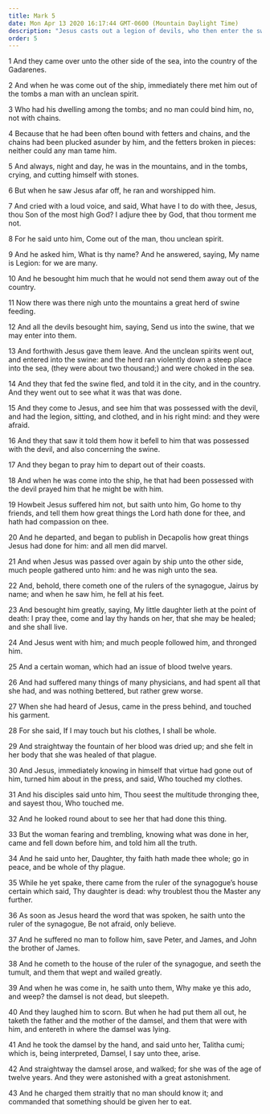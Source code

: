 ```yaml
---
title: Mark 5
date: Mon Apr 13 2020 16:17:44 GMT-0600 (Mountain Daylight Time)
description: "Jesus casts out a legion of devils, who then enter the swine—A woman is healed by touching Jesus’ clothes—He raises Jairus’s daughter from the dead."
order: 5
---
```


1 And they came over unto the other side of the sea, into the country of the Gadarenes.

2 And when he was come out of the ship, immediately there met him out of the tombs a man with an unclean spirit.

3 Who had his dwelling among the tombs; and no man could bind him, no, not with chains.

4 Because that he had been often bound with fetters and chains, and the chains had been plucked asunder by him, and the fetters broken in pieces: neither could any man tame him.

5 And always, night and day, he was in the mountains, and in the tombs, crying, and cutting himself with stones.

6 But when he saw Jesus afar off, he ran and worshipped him.

7 And cried with a loud voice, and said, What have I to do with thee, Jesus, thou Son of the most high God? I adjure thee by God, that thou torment me not.

8 For he said unto him, Come out of the man, thou unclean spirit.

9 And he asked him, What is thy name? And he answered, saying, My name is Legion: for we are many.

10 And he besought him much that he would not send them away out of the country.

11 Now there was there nigh unto the mountains a great herd of swine feeding.

12 And all the devils besought him, saying, Send us into the swine, that we may enter into them.

13 And forthwith Jesus gave them leave. And the unclean spirits went out, and entered into the swine: and the herd ran violently down a steep place into the sea, (they were about two thousand;) and were choked in the sea.

14 And they that fed the swine fled, and told it in the city, and in the country. And they went out to see what it was that was done.

15 And they come to Jesus, and see him that was possessed with the devil, and had the legion, sitting, and clothed, and in his right mind: and they were afraid.

16 And they that saw it told them how it befell to him that was possessed with the devil, and also concerning the swine.

17 And they began to pray him to depart out of their coasts.

18 And when he was come into the ship, he that had been possessed with the devil prayed him that he might be with him.

19 Howbeit Jesus suffered him not, but saith unto him, Go home to thy friends, and tell them how great things the Lord hath done for thee, and hath had compassion on thee.

20 And he departed, and began to publish in Decapolis how great things Jesus had done for him: and all men did marvel.

21 And when Jesus was passed over again by ship unto the other side, much people gathered unto him: and he was nigh unto the sea.

22 And, behold, there cometh one of the rulers of the synagogue, Jairus by name; and when he saw him, he fell at his feet.

23 And besought him greatly, saying, My little daughter lieth at the point of death: I pray thee, come and lay thy hands on her, that she may be healed; and she shall live.

24 And Jesus went with him; and much people followed him, and thronged him.

25 And a certain woman, which had an issue of blood twelve years.

26 And had suffered many things of many physicians, and had spent all that she had, and was nothing bettered, but rather grew worse.

27 When she had heard of Jesus, came in the press behind, and touched his garment.

28 For she said, If I may touch but his clothes, I shall be whole.

29 And straightway the fountain of her blood was dried up; and she felt in her body that she was healed of that plague.

30 And Jesus, immediately knowing in himself that virtue had gone out of him, turned him about in the press, and said, Who touched my clothes.

31 And his disciples said unto him, Thou seest the multitude thronging thee, and sayest thou, Who touched me.

32 And he looked round about to see her that had done this thing.

33 But the woman fearing and trembling, knowing what was done in her, came and fell down before him, and told him all the truth.

34 And he said unto her, Daughter, thy faith hath made thee whole; go in peace, and be whole of thy plague.

35 While he yet spake, there came from the ruler of the synagogue’s house certain which said, Thy daughter is dead: why troublest thou the Master any further.

36 As soon as Jesus heard the word that was spoken, he saith unto the ruler of the synagogue, Be not afraid, only believe.

37 And he suffered no man to follow him, save Peter, and James, and John the brother of James.

38 And he cometh to the house of the ruler of the synagogue, and seeth the tumult, and them that wept and wailed greatly.

39 And when he was come in, he saith unto them, Why make ye this ado, and weep? the damsel is not dead, but sleepeth.

40 And they laughed him to scorn. But when he had put them all out, he taketh the father and the mother of the damsel, and them that were with him, and entereth in where the damsel was lying.

41 And he took the damsel by the hand, and said unto her, Talitha cumi; which is, being interpreted, Damsel, I say unto thee, arise.

42 And straightway the damsel arose, and walked; for she was of the age of twelve years. And they were astonished with a great astonishment.

43 And he charged them straitly that no man should know it; and commanded that something should be given her to eat.

